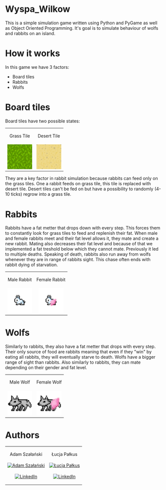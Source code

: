 # Wyspa_Wilkow
This is a simple simulation game written using Python and PyGame as well as Object Oriented Programming.
It's goal is to simulate behaviour of wolfs and rabbits on an island.

# How it works
In this game we have 3 factors:
 - Board tiles
 - Rabbits
 - Wolfs
 
 # Board tiles
 Board tiles have two possible states:
<table  align="center">
<tr>
<td><p align="center">Grass Tile</p></td>
<td><p align="center">Desert Tile</p></td>
</tr>
<tr>
<td align="center">
   <img src="PyGameRunda2/Textures/grass.png" alt="Grass Tile" width="80px" height="80px">
</td>
<td  align="center">
   <img src="PyGameRunda2/Textures/sand.png" alt="Desert Tile"  width="80px" height="80px">
</td>
</tr>
</table>
 
They are a key factor in rabbit simulation because rabbits can feed only on the grass tiles. One a rabbit feeds on grass tile, this tile is replaced with desert tile. Desert tiles can't be fed on but have a possibility to randomly (4-10 ticks) regrow into a grass tile.

# Rabbits
Rabbits have a fat metter that drops down with every step. This forces them to constantly look for grass tiles to feed and replenish their fat. When male and female rabbits meet and their fat level allows it, they mate and create a new rabbit. Mating also decreases their fat level and because of that we implemented a fat treshold below which they cannot mate. Previously it led to multiple deaths. Speaking of death, rabbits also run away from wolfs whenever they are in range of rabbits sight. This chase often ends with rabbit dying of starvation.
<table  align="center">
<tr>
<td><p align="center">Male Rabbit</p></td>
<td><p align="center">Female Rabbit</p></td>
</tr>
<tr>
<td align="center">
   <img src="PyGameRunda2/Textures/bunny.png" alt="Male Rabbit" width="80px" height="80px">
</td>
<td  align="center">
   <img src="PyGameRunda2/Textures/bunnyF.png" alt="Female Rabbit"  width="80px" height="80px">
</td>
</tr>
</table>

# Wolfs
Similarly to rabbits, they also have a fat metter that drops with every step. Their only source of food are rabbits meaning that even if they "win" by eating all rabbits, they will eventually starve to death. Wolfs have a bigger range of sight than rabbits. Also similarly to rabbits, they can mate depending on their gender and fat level.
 <table  align="center">
<tr>
<td><p align="center">Male Wolf</p></td>
<td><p align="center">Female Wolf</p></td>
</tr>
<tr>
<td align="center">
   <img src="PyGameRunda2/Textures/wolf.png" alt="Male Wolf" width="80px" height="80px">
</td>
<td  align="center">
   <img src="PyGameRunda2/Textures/wolfF.png" alt="Female Wolf"  width="80px" height="80px">
</td>
</tr>
</table>
 
 
# Authors
<table>
<tr>
<td><p align="center">Adam Szałański</p></td>
<td><p align="center">Łucja Pałkus</p></td>
</tr>
<tr>
<td>
<a href="https://linkedin.com/in/adam-szalanski">
   <img src="https://media.licdn.com/dms/image/D4D03AQEQQN-CcweVoQ/profile-displayphoto-shrink_800_800/0/1675129015106?e=1683763200&v=beta&t=Js1TJsuLwZvTTGnCSXgcr014M445PwfR4sUXZrQ7fWA" alt="Adam Szałański">
  </a>
</td>
<td>
<a href="https://linkedin.com/in/lucja-palkus">
   <img src="https://media.licdn.com/dms/image/C4E03AQHiZl75qDVgAw/profile-displayphoto-shrink_800_800/0/1656453073719?e=1683763200&v=beta&t=CMzF7RO_2cQASvBa0P4qjfXH62EpZHLmnKDC6P8LDS4" alt="Łucja Pałkus">
  </a>
</td>
</tr>
<tr>
<td align="center">

[![LinkedIn][linkedin-shield]][linkedin-url-adam]

</td>
<td align="center">

[![LinkedIn][linkedin-shield]][linkedin-url-lucja]

</td>
</tr>
</table>



[linkedin-shield]: https://img.shields.io/badge/-LinkedIn-black.svg?style=for-the-badge&logo=linkedin&colorB=555
[linkedin-url-adam]: https://linkedin.com/in/adam-szalanski
[linkedin-url-lucja]: https://www.linkedin.com/in/lucja-palkus/
